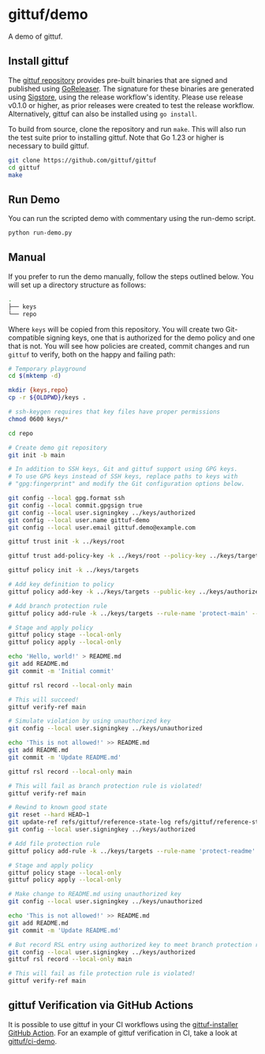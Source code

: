 # gittuf/demo

A demo of gittuf.

## Install gittuf

The [gittuf repository](https://github.com/gittuf/gittuf) provides pre-built
binaries that are signed and published using
[GoReleaser](https://goreleaser.com/). The signature for these binaries are
generated using [Sigstore](https://www.sigstore.dev/), using the release
workflow's identity. Please use release v0.1.0 or higher, as prior releases were
created to test the release workflow.  Alternatively, gittuf can also be
installed using `go install`.

To build from source, clone the repository and run `make`. This will also run
the test suite prior to installing gittuf. Note that Go 1.23 or higher is
necessary to build gittuf.

```bash
git clone https://github.com/gittuf/gittuf
cd gittuf
make
```

## Run Demo

You can run the scripted demo with commentary using the run-demo script.

```bash
python run-demo.py
```

## Manual

If you prefer to run the demo manually, follow the steps outlined below.
You will set up a directory structure as follows:

```bash
.
├── keys
└── repo
```

Where `keys` will be copied from this repository. You will create two
Git-compatible signing keys, one that is authorized for the demo policy and one
that is not. You will see how policies are created, commit changes and run
`gittuf` to verify, both on the happy and failing path:

```bash
# Temporary playground
cd $(mktemp -d)

mkdir {keys,repo}
cp -r ${OLDPWD}/keys .

# ssh-keygen requires that key files have proper permissions
chmod 0600 keys/*

cd repo

# Create demo git repository
git init -b main

# In addition to SSH keys, Git and gittuf support using GPG keys.
# To use GPG keys instead of SSH keys, replace paths to keys with
# "gpg:fingerprint" and modify the Git configuration options below.

git config --local gpg.format ssh
git config --local commit.gpgsign true
git config --local user.signingkey ../keys/authorized
git config --local user.name gittuf-demo
git config --local user.email gittuf.demo@example.com

gittuf trust init -k ../keys/root

gittuf trust add-policy-key -k ../keys/root --policy-key ../keys/targets.pub

gittuf policy init -k ../keys/targets

# Add key definition to policy
gittuf policy add-key -k ../keys/targets --public-key ../keys/authorized.pub

# Add branch protection rule
gittuf policy add-rule -k ../keys/targets --rule-name 'protect-main' --rule-pattern git:refs/heads/main --authorize-key ../keys/authorized.pub

# Stage and apply policy
gittuf policy stage --local-only
gittuf policy apply --local-only

echo 'Hello, world!' > README.md
git add README.md
git commit -m 'Initial commit'

gittuf rsl record --local-only main

# This will succeed!
gittuf verify-ref main

# Simulate violation by using unauthorized key
git config --local user.signingkey ../keys/unauthorized

echo 'This is not allowed!' >> README.md
git add README.md
git commit -m 'Update README.md'

gittuf rsl record --local-only main

# This will fail as branch protection rule is violated!
gittuf verify-ref main

# Rewind to known good state
git reset --hard HEAD~1
git update-ref refs/gittuf/reference-state-log refs/gittuf/reference-state-log~1
git config --local user.signingkey ../keys/authorized

# Add file protection rule
gittuf policy add-rule -k ../keys/targets --rule-name 'protect-readme' --rule-pattern file:README.md --authorize-key ../keys/authorized.pub

# Stage and apply policy
gittuf policy stage --local-only
gittuf policy apply --local-only

# Make change to README.md using unauthorized key
git config --local user.signingkey ../keys/unauthorized

echo 'This is not allowed!' >> README.md
git add README.md
git commit -m 'Update README.md'

# But record RSL entry using authorized key to meet branch protection rule
git config --local user.signingkey ../keys/authorized
gittuf rsl record --local-only main

# This will fail as file protection rule is violated!
gittuf verify-ref main
```

## gittuf Verification via GitHub Actions

It is possible to use gittuf in your CI workflows using the
[gittuf-installer GitHub Action](https://github.com/gittuf/gittuf-installer).
For an example of gittuf verification in CI, take a look at
[gittuf/ci-demo](https://github.com/gittuf/ci-demo).
